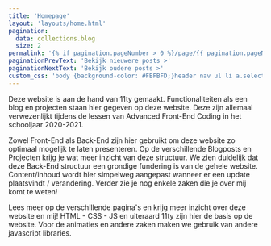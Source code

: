 ```yaml
---
title: 'Homepage'
layout: 'layouts/home.html'
pagination:
  data: collections.blog
  size: 2
permalink: '{% if pagination.pageNumber > 0 %}/page/{{ pagination.pageNumber }}{% endif %}/index.html'
paginationPrevText: 'Bekijk nieuwere posts >'
paginationNextText: 'Bekijk oudere posts >'
custom_css: 'body {background-color: #FBFBFD;}header nav ul li a.selected{color: #FBFBFD;}'
---
```


Deze website is aan de hand van 11ty gemaakt. Functionaliteiten als een blog en projecten staan hier gegeven op deze website.
Deze zijn allemaal verwezenlijkt tijdens de lessen van Advanced Front-End Coding in het schooljaar 2020-2021.

Zowel Front-End als Back-End zijn hier gebruikt om deze website zo optimaal mogelijk te laten presenteren.
Op de verschillende Blogposts en Projecten krijg je wat meer inzicht van deze structuur.
We zien duidelijk dat deze Back-End structuur een grondige fundering is van de gehele website. Content/inhoud wordt hier simpelweg aangepast wanneer
er een update plaatsvindt / verandering.
Verder zie je nog enkele zaken die je over mij komt te weten!

Lees meer op de verschillende pagina's en krijg meer inzicht over deze website en mij!
HTML -  CSS - JS en uiteraard 11ty zijn hier de basis op de website. Voor de animaties en andere zaken maken we gebruik van andere javascript libraries.
